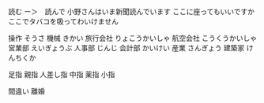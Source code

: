 


読む	ー＞　読んで
小野さんはいま新聞読んでいます
ここに座ってもいいですか
ここでタバコを吸ってわいけません



操作		そうさ
機械		きかい
旅行会社	りょこうかいしゃ
航空会社	こうくうかいしゃ
営業部		えいぎょうぶ
人事部		じんじ
会計部		かいけい
産業		さんぎょう
建築家		けんちくか



足指
親指
人差し指
中指
薬指
小指


間違い
離婚


